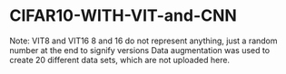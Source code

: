 # CIFAR10-WITH-VIT-and-CNN
Note: VIT8  and VIT16 8 and 16 do not represent anything, just a random number at the end to signify versions
Data augmentation was used to create 20 different data sets, which are not uploaded here.

